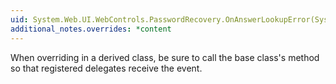 ```yaml
---
uid: System.Web.UI.WebControls.PasswordRecovery.OnAnswerLookupError(System.EventArgs)
additional_notes.overrides: *content
---
```


<p>When overriding <xref href="System.Web.UI.WebControls.PasswordRecovery.OnAnswerLookupError(System.EventArgs)"></xref> in a derived class, be sure to call the base class's <xref href="System.Web.UI.WebControls.PasswordRecovery.OnAnswerLookupError(System.EventArgs)"></xref> method so that registered delegates receive the event.</p>


